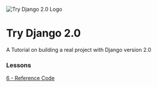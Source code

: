 ![Try Django 2.0 Logo](https://cfe2-static.s3-us-west-2.amazonaws.com/media/projects/try-django-20/images/share/try_django_2_0_share.jpg)

# Try Django 2.0

A Tutorial on building a real project with Django version 2.0



### Lessons

[6 - Reference Code](../../tree/32ca471225a34813f94507ede65553dbaddeb1c9/)